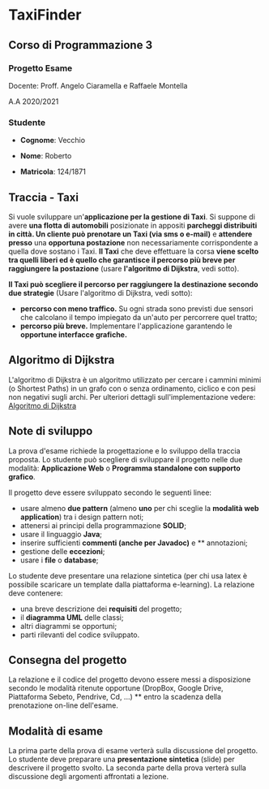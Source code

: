 # TaxiFinder

## Corso di Programmazione 3
### Progetto Esame

Docente: Proff. Angelo Ciaramella e Raffaele Montella

A.A 2020/2021

### Studente
* **Cognome**: Vecchio

* **Nome**: Roberto

* **Matricola**: 124/1871

## Traccia - Taxi
Si vuole sviluppare un'**applicazione per la gestione di Taxi**. Si suppone di avere **una flotta di automobili** posizionate in appositi **parcheggi distribuiti in città. Un cliente può prenotare un Taxi (via sms o e-mail)** e **attendere presso** una **opportuna postazione** non necessariamente corrispondente a quella dove sostano i Taxi. **Il Taxi** che deve effettuare la corsa **viene scelto tra quelli liberi ed è quello che garantisce il percorso più breve per raggiungere la postazione** (usare **l'algoritmo di Dijkstra**, vedi sotto).

**Il Taxi può scegliere il percorso per raggiungere la destinazione secondo due strategie** (Usare l'algoritmo di Dijkstra, vedi sotto):
* **percorso con meno traffico.** Su ogni strada sono previsti due sensori che calcolano il tempo impiegato da un'auto per percorrere quel tratto;
* **percorso più breve.**
Implementare l'applicazione garantendo le **opportune interfacce grafiche.**

## Algoritmo di Dijkstra
L'algoritmo di Dijkstra è un algoritmo utilizzato per cercare i cammini minimi (o Shortest Paths) in un grafo con o senza ordinamento, ciclico e con pesi non negativi sugli archi. Per ulteriori dettagli sull'implementazione vedere:
[Algoritmo di Dijkstra](https://it.wikipedia.org/wiki/Algoritmo_di_Dijkstra)

## Note di sviluppo
La prova d'esame richiede la progettazione e lo sviluppo della traccia proposta. Lo studente può scegliere di sviluppare il progetto nelle due modalità: **Applicazione Web** o **Programma standalone con supporto grafico**.

Il progetto deve essere sviluppato secondo le seguenti linee:
* usare almeno **due pattern** (almeno **uno** per chi sceglie la **modalità web application**) tra i design pattern noti;
* attenersi ai principi della programmazione **SOLID**;
* usare il linguaggio **Java**;
* inserire sufficienti **commenti (anche per Javadoc)** e ** annotazioni;
* gestione delle **eccezioni**;
* usare i **file** o **database**;


Lo studente deve presentare una relazione sintetica (per chi usa latex è possibile scaricare un template dalla piattaforma e-learning). La relazione deve contenere:

* una breve descrizione dei **requisiti** del progetto;
* il **diagramma UML** delle classi;
* altri diagrammi se opportuni;
* parti rilevanti del codice sviluppato.

## Consegna del progetto
La relazione e il codice del progetto devono essere messi a disposizione secondo le modalità ritenute opportune (DropBox, Google Drive, Piattaforma Sebeto, Pendrive, Cd, ...) ** entro la scadenza della prenotazione on-line dell'esame.

## Modalità di esame
La prima parte della prova di esame verterà sulla discussione del progetto. Lo studente deve preparare una **presentazione sintetica** (slide) per descrivere il progetto svolto. La seconda parte della prova verterà sulla discussione degli argomenti affrontati a lezione.
